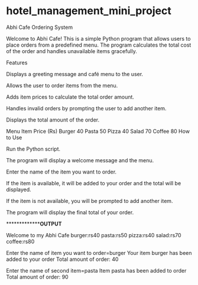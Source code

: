 # hotel_management_mini_project
Abhi Cafe Ordering System

Welcome to Abhi Cafe! This is a simple Python program that allows users to place orders from a predefined menu. The program calculates the total cost of the order and handles unavailable items gracefully.

Features

Displays a greeting message and café menu to the user.

Allows the user to order items from the menu.

Adds item prices to calculate the total order amount.

Handles invalid orders by prompting the user to add another item.

Displays the total amount of the order.

Menu
Item	Price (Rs)
Burger	40
Pasta	50
Pizza	40
Salad	70
Coffee	80
How to Use

Run the Python script.

The program will display a welcome message and the menu.

Enter the name of the item you want to order.

If the item is available, it will be added to your order and the total will be displayed.

If the item is not available, you will be prompted to add another item.

The program will display the final total of your order.

*******************************************************OUTPUT******************************************

Welcome to my Abhi Cafe
burger:rs40
pasta:rs50
pizza:rs40
salad:rs70
coffee:rs80

Enter the name of item you want to order=burger
Your item burger has been added to your order
Total amount of order: 40

Enter the name of second item=pasta
Item pasta has been added to order
Total amount of order: 90
